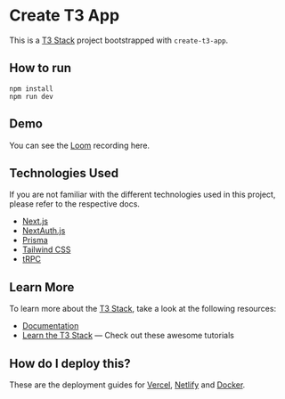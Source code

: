 # Create T3 App

This is a [T3 Stack](https://create.t3.gg/) project bootstrapped with `create-t3-app`.

## How to run

```
npm install
npm run dev
```

## Demo

You can see the
[Loom](https://www.loom.com/share/c85ca38735764ee2825e021ea27fd45e?sid=692adb84-0041-4531-874f-e7db7777abef) recording here.

## Technologies Used

If you are not familiar with the different technologies used in this project, please refer to the respective docs.

- [Next.js](https://nextjs.org)
- [NextAuth.js](https://next-auth.js.org)
- [Prisma](https://prisma.io)
- [Tailwind CSS](https://tailwindcss.com)
- [tRPC](https://trpc.io)

## Learn More

To learn more about the [T3 Stack](https://create.t3.gg/), take a look at the following resources:

- [Documentation](https://create.t3.gg/)
- [Learn the T3 Stack](https://create.t3.gg/en/faq#what-learning-resources-are-currently-available) — Check out these awesome tutorials

## How do I deploy this?

These are the deployment guides for [Vercel](https://create.t3.gg/en/deployment/vercel), [Netlify](https://create.t3.gg/en/deployment/netlify) and [Docker](https://create.t3.gg/en/deployment/docker).
